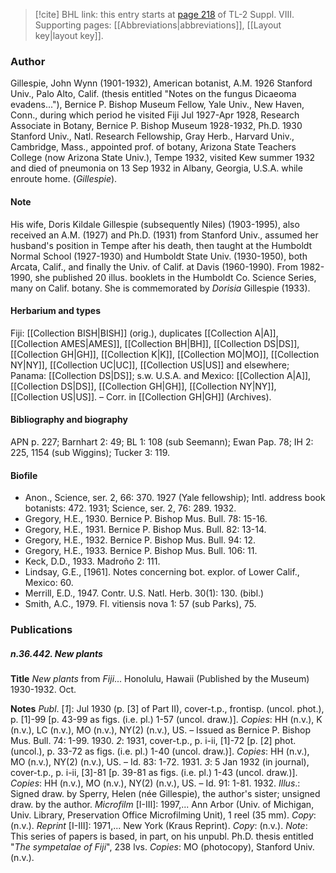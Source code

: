 > [!cite] BHL link: this entry starts at [page 218](https://www.biodiversitylibrary.org/item/103832#page/230/mode/1up) of TL-2 Suppl. VIII.
> Supporting pages: [[Abbreviations|abbreviations]], [[Layout key|layout key]].

### Author

Gillespie, John Wynn (1901-1932), American botanist, A.M. 1926 Stanford Univ., Palo Alto, Calif. (thesis entitled "Notes on the fungus Dicaeoma evadens..."), Bernice P. Bishop Museum Fellow, Yale Univ., New Haven, Conn., during which period he visited Fiji Jul 1927-Apr 1928, Research Associate in Botany, Bernice P. Bishop Museum 1928-1932, Ph.D. 1930 Stanford Univ., Natl. Research Fellowship, Gray Herb., Harvard Univ., Cambridge, Mass., appointed prof. of botany, Arizona State Teachers College (now Arizona State Univ.), Tempe 1932, visited Kew summer 1932 and died of pneumonia on 13 Sep 1932 in Albany, Georgia, U.S.A. while enroute home. (*Gillespie*).

#### Note

His wife, Doris Kildale Gillespie (subsequently Niles) (1903-1995), also received an A.M. (1927) and Ph.D. (1931) from Stanford Univ., assumed her husband's position in Tempe after his death, then taught at the Humboldt Normal School (1927-1930) and Humboldt State Univ. (1930-1950), both Arcata, Calif., and finally the Univ. of Calif. at Davis (1960-1990). From 1982-1990, she published 20 illus. booklets in the Humboldt Co. Science Series, many on Calif. botany. She is commemorated by *Dorisia* Gillespie (1933).

#### Herbarium and types

Fiji: [[Collection BISH|BISH]] (orig.), duplicates [[Collection A|A]], [[Collection AMES|AMES]], [[Collection BH|BH]], [[Collection DS|DS]], [[Collection GH|GH]], [[Collection K|K]], [[Collection MO|MO]], [[Collection NY|NY]], [[Collection UC|UC]], [[Collection US|US]] and elsewhere; Panama: [[Collection DS|DS]]; s.w. U.S.A. and Mexico: [[Collection A|A]], [[Collection DS|DS]], [[Collection GH|GH]], [[Collection NY|NY]], [[Collection US|US]]. – Corr. in [[Collection GH|GH]] (Archives).

#### Bibliography and biography

APN p. 227; Barnhart 2: 49; BL 1: 108 (sub Seemann); Ewan Pap. 78; IH 2: 225, 1154 (sub Wiggins); Tucker 3: 119.

#### Biofile

- Anon., Science, ser. 2, 66: 370. 1927 (Yale fellowship); Intl. address book botanists: 472. 1931; Science, ser. 2, 76: 289. 1932.
- Gregory, H.E., 1930. Bernice P. Bishop Mus. Bull. 78: 15-16.
- Gregory, H.E., 1931. Bernice P. Bishop Mus. Bull. 82: 13-14.
- Gregory, H.E., 1932. Bernice P. Bishop Mus. Bull. 94: 12.
- Gregory, H.E., 1933. Bernice P. Bishop Mus. Bull. 106: 11.
- Keck, D.D., 1933. Madroño 2: 111.
- Lindsay, G.E., \[1961\]. Notes concerning bot. explor. of Lower Calif., Mexico: 60.
- Merrill, E.D., 1947. Contr. U.S. Natl. Herb. 30(1): 130. (bibl.)
- Smith, A.C., 1979. Fl. vitiensis nova 1: 57 (sub Parks), 75.

### Publications

##### n.36.442. New plants

**Title**
*New plants* from *Fiji*... Honolulu, Hawaii (Published by the Museum) 1930-1932. Oct.

**Notes**
*Publ*. \[*1*\]: Jul 1930 (p. \[3\] of Part II), cover-t.p., frontisp. (uncol. phot.), p. \[1\]-99 \[p. 43-99 as figs. (i.e. pl.) 1-57 (uncol. draw.)\]. *Copies*: HH (n.v.), K (n.v.), LC (n.v.), MO (n.v.), NY(2) (n.v.), US. – Issued as Bernice P. Bishop Mus. Bull. 74: 1-99. 1930.
*2*: 1931, cover-t.p., p. i-ii, \[1\]-72 \[p. \[2\] phot. (uncol.), p. 33-72 as figs. (i.e. pl.) 1-40 (uncol. draw.)\]. *Copies*: HH (n.v.), MO (n.v.), NY(2) (n.v.), US. – Id. 83: 1-72. 1931.
*3*: 5 Jan 1932 (in journal), cover-t.p., p. i-ii, \[3\]-81 \[p. 39-81 as figs. (i.e. pl.) 1-43 (uncol. draw.)\]. *Copies*: HH (n.v.), MO (n.v.), NY(2) (n.v.), US. – Id. 91: 1-81. 1932.
*Illus*.: Signed draw. by Sperry, Helen (née Gillespie), the author's sister; unsigned draw. by the author.
*Microfilm* \[I-III\]: 1997,... Ann Arbor (Univ. of Michigan, Univ. Library, Preservation Office Microfilming Unit), 1 reel (35 mm). *Copy*: (n.v.).
*Reprint* \[I-III\]: 1971,... New York (Kraus Reprint). *Copy*: (n.v.).
*Note*: This series of papers is based, in part, on his unpubl. Ph.D. thesis entitled "*The sympetalae of Fiji*", 238 lvs. *Copies*: MO (photocopy), Stanford Univ. (n.v.).

